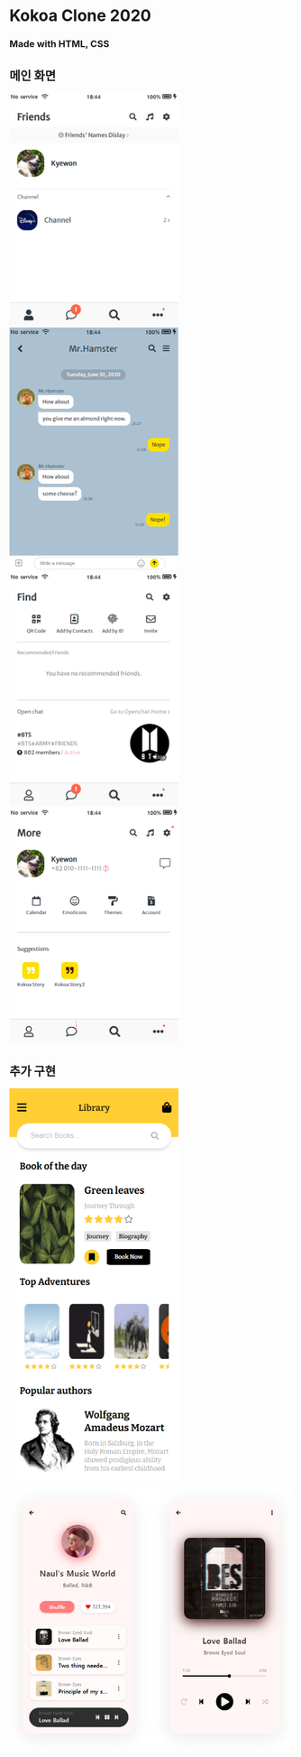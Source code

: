 # Kokoa Clone 2020

### Made with HTML, CSS

## 메인 화면
<img src="https://github.com/Kyewon-Park/kokoa-clone-2020/blob/main/2.PNG" width="300px">
<img src="https://github.com/Kyewon-Park/kokoa-clone-2020/blob/main/1.PNG" width="300px">
<img src="https://github.com/Kyewon-Park/kokoa-clone-2020/blob/main/3.PNG" width="300px">
<img src="https://github.com/Kyewon-Park/kokoa-clone-2020/blob/main/4.PNG" width="300px">

## 추가 구현
<img src="https://github.com/Kyewon-Park/kokoa-clone-2020/blob/main/library.PNG" width="300px">
<img src="https://github.com/Kyewon-Park/kokoa-clone-2020/blob/main/music_screen.PNG" width="600px">
